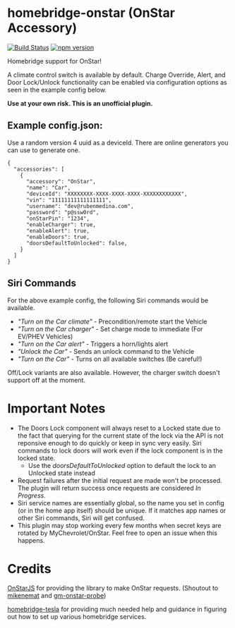 # homebridge-onstar (OnStar Accessory)

[![Build Status](https://travis-ci.org/samrum/homebridge-onstar.svg?branch=master)](https://travis-ci.org/samrum/homebridge-onstar)
[![npm version](https://badge.fury.io/js/homebridge-onstar.svg)](https://badge.fury.io/js/homebridge-onstar)

Homebridge support for OnStar!

A climate control switch is available by default. Charge Override, Alert, and Door Lock/Unlock functionality can be enabled via configuration options as seen in the example config below.

**Use at your own risk. This is an unofficial plugin.**

## Example config.json:

Use a random version 4 uuid as a deviceId. There are online generators you can use to generate one.

    {
      "accessories": [
        {
          "accessory": "OnStar",
          "name": "Car",
          "deviceId": "XXXXXXXX-XXXX-XXXX-XXXX-XXXXXXXXXXXX",
          "vin": "11111111111111111",
          "username": "dev@rubenmedina.com",
          "password": "p@ssw0rd",
          "onStarPin": "1234",
          "enableCharger": true,
          "enableAlert": true,
          "enableDoors": true,
          "doorsDefaultToUnlocked": false,
        }
      ]
    }

## Siri Commands
For the above example config, the following Siri commands would be available. 
- _"Turn on the Car climate"_ - Precondition/remote start the Vehicle
- _"Turn on the Car charger"_ - Set charge mode to immediate (For EV/PHEV Vehicles)
- _"Turn on the Car alert"_ - Triggers a horn/lights alert 
- _"Unlock the Car"_ - Sends an unlock command to the Vehicle
- _"Turn on the Car"_ - Turns on all available switches (Be careful!)

Off/Lock variants are also available. However, the charger switch doesn't support off at the moment.

# Important Notes
- The Doors Lock component will always reset to a Locked state due to the fact that querying for the current state of the lock via the API is not reponsive enough to do quickly or keep in sync very easily. Siri commands to lock doors will work even if the lock component is in the locked state.
  - Use the _doorsDefaultToUnlocked_ option to default the lock to an Unlocked state instead
- Request failures after the initial request are made won't be processed. The plugin will return success once requests are considered _In Progress_. 
- Siri service names are essentially global, so the name you set in config (or in the home app itself) should be unique. If it matches app names or other Siri commands, Siri will get confused.
- This plugin may stop working every few months when secret keys are rotated by MyChevrolet/OnStar. Feel free to open an issue when this happens.

# Credits
[OnStarJS](https://github.com/samrum/OnStarJS) for providing the library to make OnStar requests. (Shoutout to [mikenemat](https://github.com/mikenemat/) and [gm-onstar-probe](https://github.com/mikenemat/gm-onstar-probe))

[homebridge-tesla](https://github.com/nfarina/homebridge-tesla) for providing much needed help and guidance in figuring out how to set up various homebridge services.
